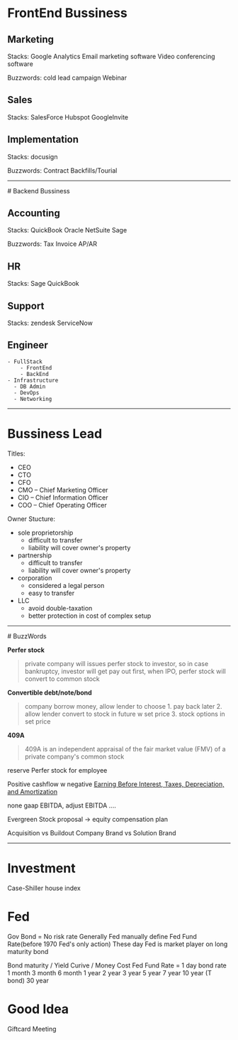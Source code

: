 # FrontEnd Bussiness

## Marketing
Stacks:
    Google Analytics
    Email marketing software
    Video conferencing software

Buzzwords:
    cold lead
    campaign
    Webinar

## Sales
Stacks:
    SalesForce
    Hubspot
    GoogleInvite

## Implementation
Stacks:
    docusign

Buzzwords:
    Contract
    Backfills/Tourial

<hr />
# Backend Bussiness

## Accounting
Stacks:
    QuickBook
    Oracle NetSuite
    Sage

Buzzwords:
    Tax
    Invoice
    AP/AR


## HR
Stacks:
    Sage
    QuickBook

## Support
Stacks:
    zendesk
    ServiceNow

## Engineer
    - FullStack
        - FrontEnd
        - BackEnd
    - Infrastructure
      - DB Admin
      - DevOps
      - Networking

<hr />

# Bussiness Lead
Titles:
- CEO
- CTO
- CFO
- CMO – Chief Marketing Officer
- CIO – Chief Information Officer
- COO – Chief Operating Officer

Owner Stucture:
- sole proprietorship
  - difficult to transfer
  - liability will cover owner's property
- partnership
  - difficult to transfer
  - liability will cover owner's property
- corporation
  - considered a legal person
  - easy to transfer
- LLC
  - avoid double-taxation
  - better protection in cost of complex setup

<hr />
# BuzzWords

**Perfer stock**
> private company will issues perfer stock to investor, so in case bankruptcy, investor will get pay out first, when IPO, perfer stock will convert to common stock

**Convertible debt/note/bond**
> company borrow money, allow lender to choose 1. pay back later 2. allow lender convert to stock in future w set price 3. stock options in set price

**409A**
> 409A is an independent appraisal of the fair market value (FMV) of a private company's common stock

reserve Perfer stock for employee

Positive cashflow w negative [Earning Before Interest, Taxes, Depreciation, and Amortization](EBITDA)

none gaap EBITDA, adjust EBITDA ....

Evergreen Stock proposal -> equity compensation plan

Acquisition vs Buildout
Company Brand vs Solution Brand
<hr />

# Investment

Case-Shiller house index

# Fed
Gov Bond = No risk rate
Generally Fed manually define Fed Fund Rate(before 1970 Fed's only action)
These day Fed is market player on long maturity bond

Bond maturity / Yield Curive / Money Cost
Fed Fund Rate = 1 day bond rate
1 month
3 month
6 month
1 year
2 year
3 year
5 year
7 year
10 year (T bond)
30 year

# Good Idea
Giftcard Meeting